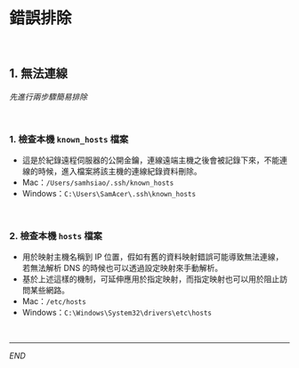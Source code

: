 # 錯誤排除

<br>

## 1. 無法連線

_先進行兩步驟簡易排除_

<br>

### 1. 檢查本機 `known_hosts` 檔案

- 這是於紀錄遠程伺服器的公開金鑰，連線遠端主機之後會被記錄下來，不能連線的時候，進入檔案將該主機的連線紀錄資料刪除。
- Mac：`/Users/samhsiao/.ssh/known_hosts`
- Windows：`C:\Users\SamAcer\.ssh\known_hosts`
	

<br>


### 2. 檢查本機 `hosts` 檔案

- 用於映射主機名稱到 IP 位置，假如有舊的資料映射錯誤可能導致無法連線，若無法解析 DNS 的時候也可以透過設定映射來手動解析。
- 基於上述這樣的機制，可延伸應用於指定映射，而指定映射也可以用於阻止訪問某些網路。
- Mac：`/etc/hosts`
- Windows：`C:\Windows\System32\drivers\etc\hosts`


<br/>

---

_END_